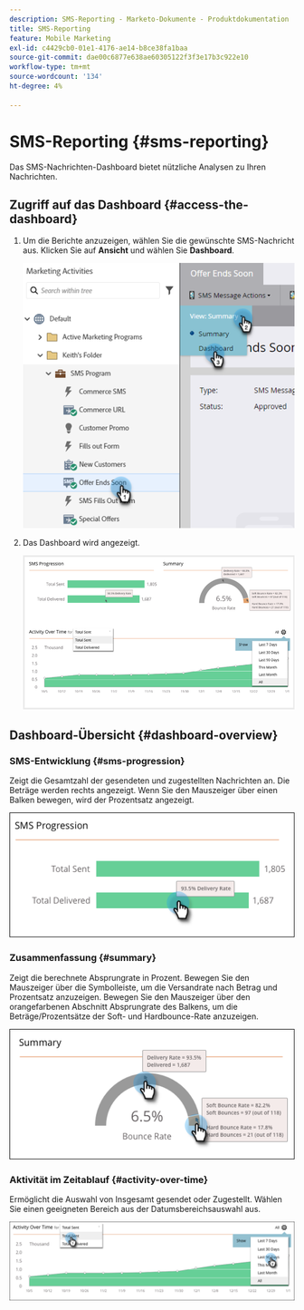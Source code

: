 ```yaml
---
description: SMS-Reporting - Marketo-Dokumente - Produktdokumentation
title: SMS-Reporting
feature: Mobile Marketing
exl-id: c4429cb0-01e1-4176-ae14-b8ce38fa1baa
source-git-commit: dae00c6877e638ae60305122f3f3e17b3c922e10
workflow-type: tm+mt
source-wordcount: '134'
ht-degree: 4%

---
```


# SMS-Reporting {#sms-reporting}

Das SMS-Nachrichten-Dashboard bietet nützliche Analysen zu Ihren Nachrichten.

## Zugriff auf das Dashboard {#access-the-dashboard}

1. Um die Berichte anzuzeigen, wählen Sie die gewünschte SMS-Nachricht aus. Klicken Sie auf **Ansicht** und wählen Sie **Dashboard**.

   ![](assets/sms-reporting-1.png)

1. Das Dashboard wird angezeigt.

   ![](assets/sms-reporting-2.png)

## Dashboard-Übersicht {#dashboard-overview}

### SMS-Entwicklung {#sms-progression}

Zeigt die Gesamtzahl der gesendeten und zugestellten Nachrichten an. Die Beträge werden rechts angezeigt. Wenn Sie den Mauszeiger über einen Balken bewegen, wird der Prozentsatz angezeigt.

![](assets/sms-reporting-3.png)

### Zusammenfassung  {#summary}

Zeigt die berechnete Absprungrate in Prozent. Bewegen Sie den Mauszeiger über die Symbolleiste, um die Versandrate nach Betrag und Prozentsatz anzuzeigen. Bewegen Sie den Mauszeiger über den orangefarbenen Abschnitt Absprungrate des Balkens, um die Beträge/Prozentsätze der Soft- und Hardbounce-Rate anzuzeigen.

![](assets/sms-reporting-4.png)

### Aktivität im Zeitablauf {#activity-over-time}

Ermöglicht die Auswahl von Insgesamt gesendet oder Zugestellt. Wählen Sie einen geeigneten Bereich aus der Datumsbereichsauswahl aus.

![](assets/sms-reporting-5.png)
